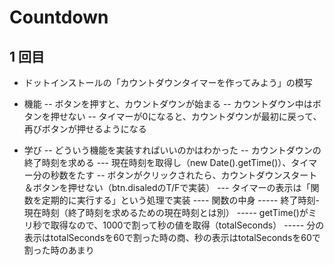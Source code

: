 # Countdown

## 1 回目

- ドットインストールの「カウントダウンタイマーを作ってみよう」の模写
- 機能
-- ボタンを押すと、カウントダウンが始まる
-- カウントダウン中はボタンを押せない
-- タイマーが0になると、カウントダウンが最初に戻って、再びボタンが押せるようになる

- 学び
-- どういう機能を実装すればいいのかはわかった
-- カウントダウンの終了時刻を求める
--- 現在時刻を取得し（new Date().getTime()）、タイマー分の秒数をたす
-- ボタンがクリックされたら、カウントダウンスタート＆ボタンを押せない（btn.disaledのT/Fで実装）
--- タイマーの表示は「関数を定期的に実行する」という処理で実装
---- 関数の中身
----- 終了時刻-現在時刻（終了時刻を求めるための現在時刻とは別）
----- getTime()がミリ秒で取得なので、1000で割って秒の値を取得（totalSeconds）
----- 分の表示はtotalSecondsを60で割った時の商、秒の表示はtotalSecondsを60で割った時のあまり

